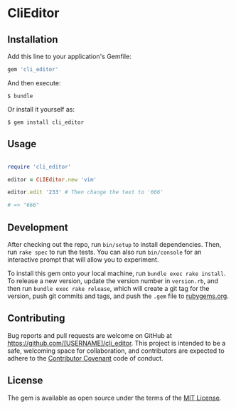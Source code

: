 # CliEditor


## Installation

Add this line to your application's Gemfile:

```ruby
gem 'cli_editor'
```

And then execute:

    $ bundle

Or install it yourself as:

    $ gem install cli_editor

## Usage

```ruby

require 'cli_editor'

editor = CLIEditor.new 'vim'

editor.edit '233' # Then change the text to '666'

# => "666"

```

## Development

After checking out the repo, run `bin/setup` to install dependencies. Then, run `rake spec` to run the tests. You can also run `bin/console` for an interactive prompt that will allow you to experiment.

To install this gem onto your local machine, run `bundle exec rake install`. To release a new version, update the version number in `version.rb`, and then run `bundle exec rake release`, which will create a git tag for the version, push git commits and tags, and push the `.gem` file to [rubygems.org](https://rubygems.org).

## Contributing

Bug reports and pull requests are welcome on GitHub at https://github.com/[USERNAME]/cli_editor. This project is intended to be a safe, welcoming space for collaboration, and contributors are expected to adhere to the [Contributor Covenant](http://contributor-covenant.org) code of conduct.


## License

The gem is available as open source under the terms of the [MIT License](http://opensource.org/licenses/MIT).

